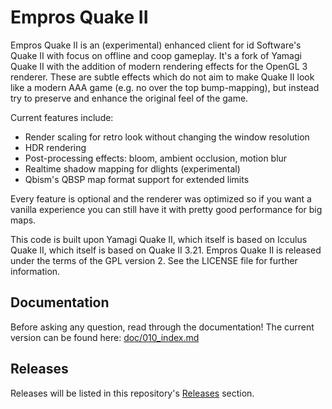 # Empros Quake II

Empros Quake II is an (experimental) enhanced client for id Software's Quake
II with focus on offline and coop gameplay. It's a fork of Yamagi Quake II
with the addition of modern rendering effects for the OpenGL 3 renderer.
These are subtle effects which do not aim to make Quake II look
like a modern AAA game (e.g. no over the top bump-mapping),
but instead try to preserve and enhance the original feel of the game.

Current features include:

- Render scaling for retro look without changing the window resolution
- HDR rendering
- Post-processing effects: bloom, ambient occlusion, motion blur
- Realtime shadow mapping for dlights (experimental)
- Qbism's QBSP map format support for extended limits

Every feature is optional and the renderer was optimized so if you want a vanilla experience
you can still have it with pretty good performance for big maps.

This code is built upon Yamagi Quake II, which itself is based
on Icculus Quake II, which itself is based on Quake II 3.21.
Empros Quake II is released under the terms of the GPL version 2. See the
LICENSE file for further information.

## Documentation

Before asking any question, read through the documentation! The current
version can be found here: [doc/010_index.md](doc/010_index.md)

## Releases

Releases will be listed in this repository's [Releases](https://github.com/glhrmfrts/empros-quake2/releases) section.
